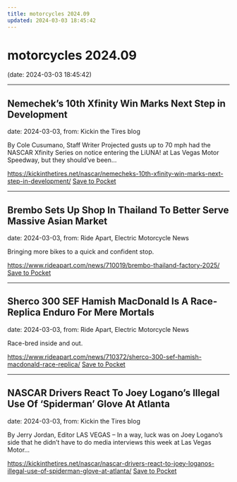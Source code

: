```yaml
---
title: motorcycles 2024.09
updated: 2024-03-03 18:45:42
---
```


# motorcycles 2024.09

(date: 2024-03-03 18:45:42)

---

## Nemechek’s 10th Xfinity Win Marks Next Step in Development

date: 2024-03-03, from: Kickin the Tires blog

By Cole Cusumano, Staff Writer Projected gusts up to 70 mph had the NASCAR Xfinity Series on notice entering the LiUNA! at Las Vegas Motor Speedway, but they should’ve been&#8230; 

<span class="feed-item-link">
<a href="https://kickinthetires.net/nascar/nemecheks-10th-xfinity-win-marks-next-step-in-development/">https://kickinthetires.net/nascar/nemecheks-10th-xfinity-win-marks-next-step-in-development/</a> <a href="https://getpocket.com/save" class="pocket-btn" data-lang="en" data-save-url="https://kickinthetires.net/nascar/nemecheks-10th-xfinity-win-marks-next-step-in-development/">Save to Pocket</a>
</span>

---

## Brembo Sets Up Shop In Thailand To Better Serve Massive Asian Market

date: 2024-03-03, from: Ride Apart, Electric Motorcycle News

Bringing more bikes to a quick and confident stop. 

<span class="feed-item-link">
<a href="https://www.rideapart.com/news/710019/brembo-thailand-factory-2025/">https://www.rideapart.com/news/710019/brembo-thailand-factory-2025/</a> <a href="https://getpocket.com/save" class="pocket-btn" data-lang="en" data-save-url="https://www.rideapart.com/news/710019/brembo-thailand-factory-2025/">Save to Pocket</a>
</span>

---

## Sherco 300 SEF Hamish MacDonald Is A Race-Replica Enduro For Mere Mortals

date: 2024-03-03, from: Ride Apart, Electric Motorcycle News

Race-bred inside and out. 

<span class="feed-item-link">
<a href="https://www.rideapart.com/news/710372/sherco-300-sef-hamish-macdonald-race-replica/">https://www.rideapart.com/news/710372/sherco-300-sef-hamish-macdonald-race-replica/</a> <a href="https://getpocket.com/save" class="pocket-btn" data-lang="en" data-save-url="https://www.rideapart.com/news/710372/sherco-300-sef-hamish-macdonald-race-replica/">Save to Pocket</a>
</span>

---

## NASCAR Drivers React To Joey Logano’s Illegal Use Of ‘Spiderman’ Glove At Atlanta

date: 2024-03-03, from: Kickin the Tires blog

By Jerry Jordan, Editor LAS VEGAS – In a way, luck was on Joey Logano’s side that he didn’t have to do media interviews this week at Las Vegas Motor&#8230; 

<span class="feed-item-link">
<a href="https://kickinthetires.net/nascar/nascar-drivers-react-to-joey-loganos-illegal-use-of-spiderman-glove-at-atlanta/">https://kickinthetires.net/nascar/nascar-drivers-react-to-joey-loganos-illegal-use-of-spiderman-glove-at-atlanta/</a> <a href="https://getpocket.com/save" class="pocket-btn" data-lang="en" data-save-url="https://kickinthetires.net/nascar/nascar-drivers-react-to-joey-loganos-illegal-use-of-spiderman-glove-at-atlanta/">Save to Pocket</a>
</span>



<script type="text/javascript">!function(d,i){if(!d.getElementById(i)){var j=d.createElement("script");j.id=i;j.src="https://widgets.getpocket.com/v1/j/btn.js?v=1";var w=d.getElementById(i);d.body.appendChild(j);}}(document,"pocket-btn-js");</script>

